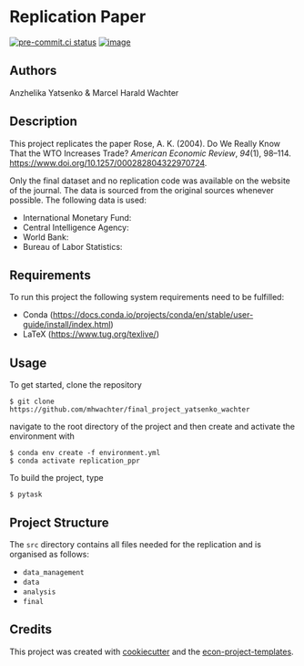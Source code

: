 # Replication Paper

[![pre-commit.ci status](https://results.pre-commit.ci/badge/github/mhwachter/replication_ppr/main.svg)](https://results.pre-commit.ci/latest/github/mhwachter/replication_ppr/main)
[![image](https://img.shields.io/badge/code%20style-black-000000.svg)](https://github.com/psf/black)

## Authors

Anzhelika Yatsenko & Marcel Harald Wachter

## Description

This project replicates the paper Rose, A. K. (2004). Do We Really Know That the WTO
Increases Trade? *American Economic Review*, *94*(1), 98–114.
https://www.doi.org/10.1257/000282804322970724.

Only the final dataset and no replication code was available on the website of the
journal. The data is sourced from the original sources whenever possible. The following
data is used:

- International Monetary Fund:
- Central Intelligence Agency:
- World Bank:
- Bureau of Labor Statistics:

## Requirements

To run this project the following system requirements need to be fulfilled:

- Conda (https://docs.conda.io/projects/conda/en/stable/user-guide/install/index.html)
- LaTeX (https://www.tug.org/texlive/)

## Usage

To get started, clone the repository

```console
$ git clone https://github.com/mhwachter/final_project_yatsenko_wachter
```

navigate to the root directory of the project and then create and activate the
environment with

```console
$ conda env create -f environment.yml
$ conda activate replication_ppr
```

To build the project, type

```console
$ pytask
```

## Project Structure

The `src` directory contains all files needed for the replication and is organised as
follows:

- `data_management`
- `data`
- `analysis`
- `final`

## Credits

This project was created with [cookiecutter](https://github.com/audreyr/cookiecutter)
and the
[econ-project-templates](https://github.com/OpenSourceEconomics/econ-project-templates).
